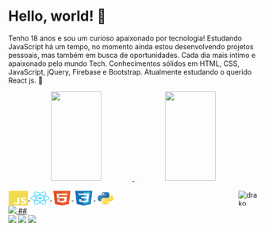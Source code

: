 # Hello, world! 👋

Tenho 18 anos e sou um curioso apaixonado por tecnologia! Estudando JavaScript há um tempo, no momento ainda estou desenvolvendo projetos pessoais, mas também em busca de oportunidades. Cada dia mais intimo e apaixonado pelo mundo Tech.
Conhecimentos sólidos em HTML, CSS, JavaScript, jQuery, Firebase e Bootstrap. Atualmente estudando o querido React js. 🙂

<div align="center">
  <a href="https://github.com/kauadeoliveira">
  <img height="180em" width="45%" src="https://github-readme-stats.vercel.app/api?username=kauadeoliveira&show_icons=true&theme=dracula&include_all_commits=true&count_private=true"/>
  <img height="180em" width="45%" src="https://github-readme-stats.vercel.app/api/top-langs/?username=kauadeoliveira&layout=compact&langs_count=7&theme=dracula"/>
</div>
  
  <div style="display: inline_block"><br>
  <img align="center" alt="Rafa-Js" height="30" width="40" src="https://raw.githubusercontent.com/devicons/devicon/master/icons/javascript/javascript-plain.svg">
  <img align="center" alt="Rafa-React" height="30" width="40" src="https://raw.githubusercontent.com/devicons/devicon/master/icons/react/react-original.svg">
  <img align="center" alt="Rafa-HTML" height="30" width="40" src="https://raw.githubusercontent.com/devicons/devicon/master/icons/html5/html5-original.svg">
  <img align="center" alt="Rafa-CSS" height="30" width="40" src="https://raw.githubusercontent.com/devicons/devicon/master/icons/css3/css3-original.svg">
  <img align="center" alt="Rafa-Python" height="30" width="40" src="https://raw.githubusercontent.com/devicons/devicon/master/icons/python/python-original.svg">
  <img align="right" alt="drako" height="30" width="40 src="https://media.giphy.com/media/7SMyHdbfPoTRa7OSB2/giphy.gif">
</div>
  
 <img src="https://picrew.me/share?cd=jKrwvJiwV6 #Picrew #推し男子高校生メーカー">
## 
  <div> 
  <a href = "mailto:kauaoliveira.dev@gmail.com"><img src="https://img.shields.io/badge/-Gmail-%23333?style=for-the-badge&logo=gmail&logoColor=white" target="_blank"></a>
  <a href="https://www.linkedin.com/in/kauã-de-oliveira-lopes-7465a9221/" target="_blank"><img src="https://img.shields.io/badge/-LinkedIn-%230077B5?style=for-the-badge&logo=linkedin&logoColor=white" target="_blank"></a> 
    <a href="https://contate.me/kauadeoliveira" target="_blank"> <img src="https://img.shields.io/badge/WhatsApp-25D366?style=for-the-badge&logo=whatsapp&logoColor=white" target:"_blank"></a>
 
 
</div>
  


